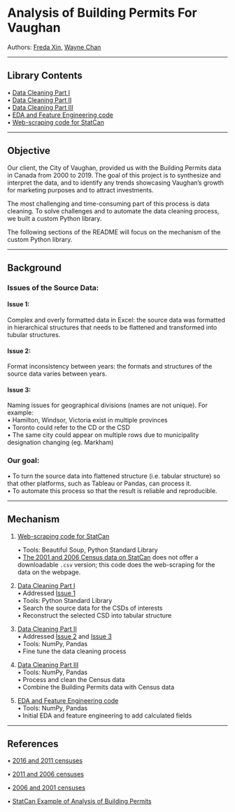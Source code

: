 # Analysis of Building Permits For Vaughan

Authors: [Freda Xin](www.linkedin.com/in/freda-xin/), [Wayne Chan](https://www.linkedin.com/in/waynechan-cma/)

---
## Library Contents

• [Data Cleaning Part
I](https://github.com/FredaXin/project_vaughan/blob/main/data_cleaning.py)  
• [Data Cleaning Part
II](https://github.com/FredaXin/project_vaughan/blob/main/data_cleaning_1.py)  
• [Data Cleaning Part
III](https://github.com/FredaXin/project_vaughan/blob/main/data_cleaning_2.py)  
• [EDA and Feature Engineering
   code](https://github.com/FredaXin/project_vaughan/blob/main/eda.ipynb)  
• [Web-scraping code for
StatCan](https://github.com/FredaXin/project_vaughan/blob/main/scraper_statcan.py)


---
## Objective
Our client, the City of Vaughan, provided us with the
Building Permits data in Canada from 2000 to 2019. The goal of this project is
to synthesize and interpret the data, and to identify any trends showcasing
Vaughan’s growth for marketing purposes and to attract investments.  

The most challenging and time-consuming part of this process is data cleaning. To solve challenges and to
automate the data cleaning process, we built a custom Python library. 

The following sections of the README will focus on the mechanism of the custom
Python library. 


---
## Background

### Issues of the Source Data:  

#### Issue 1: 
Complex and overly formatted data in Excel: the source data was formatted in hierarchical structures that needs to be flattened and transformed into tubular
structures.

#### Issue 2:
Format inconsistency between years: the formats and structures of the source data varies between years. 

#### Issue 3:
Naming issues for geographical divisions (names are not unique). For example:  
• Hamilton, Windsor, Victoria exist in multiple provinces  
• Toronto could refer to the CD or the CSD  
• The same city could appear on multiple rows due to municipality designation changing (eg. Markham)  

### Our goal:
• To turn the source data into flattened structure (i.e. tabular structure) so
that other platforms, such as Tableau or Pandas, can process it.  
• To automate this process so that the result is reliable and reproducible.

---
## Mechanism
1. [Web-scraping
   code for StatCan](https://github.com/FredaXin/project_vaughan/blob/main/scraper_statcan.py)
    
   • Tools: Beautiful Soup, Python Standard Library  
   • [The 2001 and 2006 Census data on
   StatCan](https://www12.statcan.gc.ca/census-recensement/2006/dp-pd/hlt/97-550/Index.cfm?TPL=P1C&Page=RETR&LANG=Eng&T=307&S=3&O=D&RPP=699)
   does not offer a downloadable `.csv` version; this code does the web-scraping
   for the data on
   the webpage.  

2. [Data Cleaning Part
I](https://github.com/FredaXin/project_vaughan/blob/main/data_cleaning.py)  
• Addressed [Issue 1](#Issue-1)   
• Tools: Python Standard Library   
• Search the source data for the CSDs of interests    
• Reconstruct the selected CSD into tabular structure

3. [Data Cleaning Part
II](https://github.com/FredaXin/project_vaughan/blob/main/data_cleaning_1.py)  
• Addressed [Issue 2](#Issue-2) and [Issue 3](#Issue-3)  
• Tools: NumPy, Pandas  
• Fine tune the data cleaning process  


4. [Data Cleaning Part
III](https://github.com/FredaXin/project_vaughan/blob/main/data_cleaning_2.py)  
• Tools: NumPy, Pandas   
• Process and clean the Census data   
• Combine the Building Permits data with Census data  

5. [EDA and Feature Engineering
   code](https://github.com/FredaXin/project_vaughan/blob/main/eda.ipynb)   
• Tools: NumPy, Pandas   
• Initial EDA and feature engineering to add calculated fields 

---
## References

• [2016 and 2011 censuses](https://www12.statcan.gc.ca/census-recensement/2016/dp-pd/hlt-fst/pd-pl/Table.cfm?Lang=Eng&T=307&SR=1&S=3&O=D&RPP=9999&PR=0)

• [2011 and 2006 censuses](https://www12.statcan.gc.ca/census-recensement/2011/dp-pd/hlt-fst/pd-pl/Table-Tableau.cfm?LANG=Eng&T=307&SR=1&S=11&O=A&RPP=9999&PR=0&CMA=0)

• [2006 and 2001 censuses](https://www12.statcan.gc.ca/census-recensement/2006/dp-pd/hlt/97-550/Index.cfm?TPL=P1C&Page=RETR&LANG=Eng&T=307&S=3&O=D&RPP=699)

• [StatCan Example of Analysis of Building Permits](https://www150.statcan.gc.ca/n1/daily-quotidien/201001/dq201001a-eng.htm)